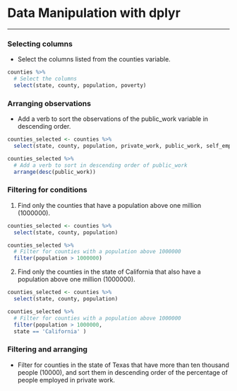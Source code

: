 # Data Manipulation with dplyr
---
### Selecting columns
* Select the columns listed from the counties variable.
```r
counties %>%
  # Select the columns 
  select(state, county, population, poverty)
```
### Arranging observations
* Add a verb to sort the observations of the public_work variable in descending order.
```r
counties_selected <- counties %>%
  select(state, county, population, private_work, public_work, self_employed)

counties_selected %>%
  # Add a verb to sort in descending order of public_work
  arrange(desc(public_work))
```
### Filtering for conditions
1. Find only the counties that have a population above one million (1000000).
```r
counties_selected <- counties %>%
  select(state, county, population)

counties_selected %>%
  # Filter for counties with a population above 1000000
  filter(population > 1000000)
```
2. Find only the counties in the state of California that also have a population above one million (1000000).
```r
counties_selected <- counties %>%
  select(state, county, population)

counties_selected %>%
  # Filter for counties with a population above 1000000
  filter(population > 1000000, 
  state == 'California' )
```
### Filtering and arranging
* Filter for counties in the state of Texas that have more than ten thousand people (10000), and sort them in descending order of the percentage of people employed in private work.
